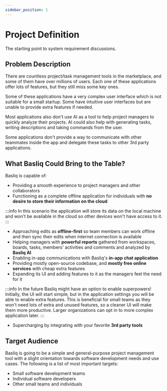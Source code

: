 ```yaml
---
sidebar_position: 1
---
```


# Project Definition

The starting point to system requirement discussions.

## Problem Description

There are countless project/task management tools in the marketplace,
and some of them have over millions of users.
Each one of these applications offer lots of features, but they still miss some key ones.  

Some of these applications have a very complex user interface which is not suitable for a small startup.
Some have intuitive user interfaces but are unable to provide extra features if needed.  

Most applications also don't use AI as a tool to help project managers to quickly analyze their projects.
AI could also help with generating tasks, writing descriptions and taking commands from the user.  

Some applications don't provide a way to communicate with other teammates inside the app
and delegate these tasks to other 3rd party applications.


## What Basliq Could Bring to the Table?

Basliq is capable of:
- Providing a smooth experience to project managers and other collaborators 
- Functioning as a complete offline application for individuals with __no desire to store their information on the cloud__

:::info
In this scenario the application will store its data on the local machine
and won't be available in the cloud so other devices won't have access to it. 
:::

- Approaching edits as __offline-first__ so team members can work offline and then sync their edits when internet connection is available
- Helping managers with __powerful reports__ gathered from workspaces, boards, tasks, members' activities and comments and analyzed by __Basliq AI__
- Enabling in-app communications with Basliq's __in-app chat application__
- Providing mostly open-source codebase, and __mostly free online services__ with cheap extra features
- Expanding its UI and adding features to it as the managers feel the need for it

:::info
In the future Basliq might have an option to enable superpowers!
Initially,
the UI will start simple, but in the application settings you will be able to enable extra features.
This is beneficial for small teams as they won't need lots of extra and unused features,
so a cleaner UI will make them more productive.
Larger organizations can opt in to more complex application later.
:::

- Supercharging by integrating with your favorite __3rd party tools__


## Target Audience

Basliq is going to be a simple and general-purpose project management tool with a slight orientation towards software development needs and use cases.
The following is a list of most important targets: 

- Small software development teams
- Individual software developers
- Other small teams and individuals